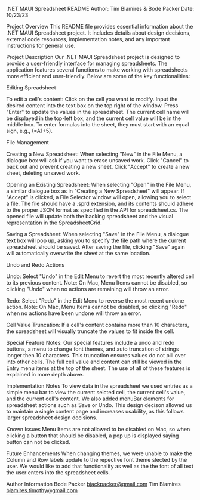 ﻿.NET MAUI Spreadsheet README
Author: Tim Blamires & Bode Packer
Date: 10/23/23

Project Overview
This README file provides essential information about the .NET MAUI Spreadsheet project. It includes details about design decisions, external code resources, implementation notes, and any important instructions for general use.

Project Description
Our .NET MAUI Spreadsheet project is designed to provide a user-friendly interface for managing spreadsheets. The application features several functions to make working with spreadsheets more efficient and user-friendly. Below are some of the key functionalities:

Editing Spreadsheet

To edit a cell's content:
Click on the cell you want to modify.
Input the desired content into the text box on the top right of the window.
Press "Enter" to update the values in the spreadsheet.
The current cell name will be displayed in the top-left box, and the current cell value will be in the middle box.
To enter formulas into the sheet, they must start with an equal sign, e.g., (=A1+5).

File Management

Creating a New Spreadsheet: 
When selecting "New" in the File Menu, a dialogue box will ask if you want to erase unsaved work.
Click "Cancel" to back out and prevent creating a new sheet.
Click "Accept" to create a new sheet, deleting unsaved work.

Opening an Existing Spreadsheet:
When selecting "Open" in the File Menu, a similar dialogue box as in "Creating a New Spreadsheet" will appear.
If "Accept" is clicked, a File Selector window will open, allowing you to select a file.
The file should have a .sprd extension, and its contents should adhere to the proper JSON format as specified in the API for spreadsheet.cs.
The opened file will update both the backing spreadsheet and the visual representation in the SpreadsheetGrid.

Saving a Spreadsheet:
When selecting "Save" in the File Menu, a dialogue text box will pop up, asking you to specify the file path where the current spreadsheet should be saved.
After saving the file, clicking "Save" again will automatically overwrite the sheet at the same location.

Undo and Redo Actions

Undo:
Select "Undo" in the Edit Menu to revert the most recently altered cell to its previous content.
Note: On Mac, Menu Items cannot be disabled, so clicking "Undo" when no actions are remaining will throw an error.

Redo:
Select "Redo" in the Edit Menu to reverse the most recent undone action.
Note: On Mac, Menu Items cannot be disabled, so clicking "Redo" when no actions have been undone will throw an error.

Cell Value Truncation:
If a cell's content contains more than 10 characters, the spreadsheet will visually truncate the values to fit inside the cell.

Special Feature Notes:
Our special features include a undo and redo buttons, a menu to change font themes, and auto truncation of strings longer then 10 characters. This truncation ensures values do not pill over into other cells. The full cell value and content can still be viewed in the Entry menu items at the top of the sheet. The use of all of these features is explained in more depth above. 

Implementation Notes
To view data in the spreadsheet we used entries as a simple menu bar to view the current selcted cell, the current cell's value, and the current cell's content. We also added menuBar elements for spreadsheet actions such as Save or Undo. This design decison allowed us to maintain a single content page and increases usability, as this follows larger spreadsheet design decisions. 

Known Issues
Menu Items are not allowed to be disabled on Mac, so when clicking a button that should be disabled, a pop up is displayed saying button can not be clicked. 

Future Enhancements
When changing themes, we were unable to make the Column and Row labels update to the repective font theme slected by the user. We would like to add that functionality as well as the the font of all text the user enters into the spreadsheet cells.

Author Information
Bode Packer
bjackpacker@gmail.com
Tim Blamires
blamires.timothy@gmail.com
